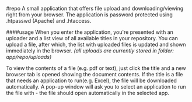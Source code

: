 #repo
A small application that offers file upload and downloading/viewing right from your browser.
The application is password protected using .htpasswd (Apache) and .htaccess.

####usage
When you enter the application, you're presented with an uploader and a list view of all available titles in your repository.
You can upload a file, after which, the list with uploaded files is updated and shown immediately in the browser.
_(all uploads are currently stored in folder: app/repo/uploads)_

To view the contents of a file (e.g. pdf or text), just click the title and a new browser tab is opened showing the document contents.
If the title is a file that needs an application to run(e.g. Excel), the file will be downloaded automatically.
A pop-up window will ask you to select an application to run the file with - the file should open automatically in the selected app.





